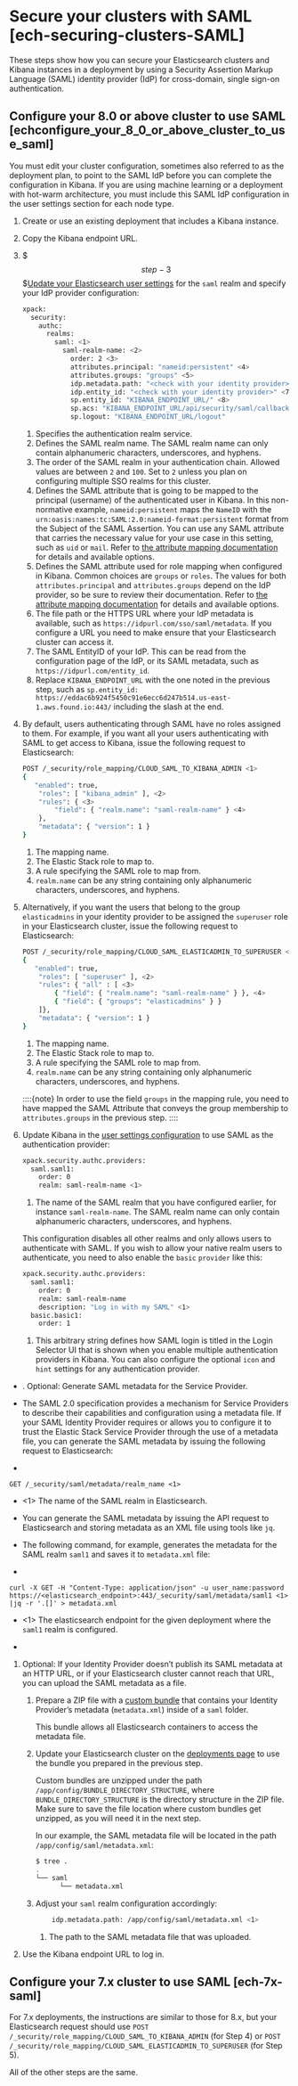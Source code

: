 # Secure your clusters with SAML [ech-securing-clusters-SAML]

These steps show how you can secure your Elasticsearch clusters and Kibana instances in a deployment by using a Security Assertion Markup Language (SAML) identity provider (IdP) for cross-domain, single sign-on authentication.


## Configure your 8.0 or above cluster to use SAML [echconfigure_your_8_0_or_above_cluster_to_use_saml]

You must edit your cluster configuration, sometimes also referred to as the deployment plan, to point to the SAML IdP before you can complete the configuration in Kibana. If you are using machine learning or a deployment with hot-warm architecture, you must include this SAML IdP configuration in the user settings section for each node type.

1. Create or use an existing deployment that includes a Kibana instance.
2. Copy the Kibana endpoint URL.
3. $$$step-3$$$[Update your Elasticsearch user settings](../../../deploy-manage/deploy/elastic-cloud/edit-stack-settings.md) for the `saml` realm and specify your IdP provider configuration:

    ```sh
    xpack:
      security:
        authc:
          realms:
            saml: <1>
              saml-realm-name: <2>
                order: 2 <3>
                attributes.principal: "nameid:persistent" <4>
                attributes.groups: "groups" <5>
                idp.metadata.path: "<check with your identity provider>" <6>
                idp.entity_id: "<check with your identity provider>" <7>
                sp.entity_id: "KIBANA_ENDPOINT_URL/" <8>
                sp.acs: "KIBANA_ENDPOINT_URL/api/security/saml/callback"
                sp.logout: "KIBANA_ENDPOINT_URL/logout"
    ```

    1. Specifies the authentication realm service.
    2. Defines the SAML realm name. The SAML realm name can only contain alphanumeric characters, underscores, and hyphens.
    3. The order of the SAML realm in your authentication chain. Allowed values are between `2` and `100`. Set to `2` unless you plan on configuring multiple SSO realms for this cluster.
    4. Defines the SAML attribute that is going to be mapped to the principal (username) of the authenticated user in Kibana. In this  non-normative example, `nameid:persistent` maps the `NameID` with the `urn:oasis:names:tc:SAML:2.0:nameid-format:persistent` format from the Subject of the SAML Assertion. You can use any SAML attribute that carries the necessary value for your use case in this setting, such as `uid` or `mail`. Refer to [the attribute mapping documentation](https://www.elastic.co/guide/en/elasticsearch/reference/current/saml-guide-stack.html#saml-attributes-mapping) for details and available options.
    5. Defines the SAML attribute used for role mapping when configured in Kibana. Common choices are `groups` or `roles`. The values for both `attributes.principal` and `attributes.groups` depend on the IdP provider, so be sure to review their documentation. Refer to [the attribute mapping documentation](https://www.elastic.co/guide/en/elasticsearch/reference/current/saml-guide-stack.html#saml-attributes-mapping) for details and available options.
    6. The file path or the HTTPS URL where your IdP metadata is available, such as `https://idpurl.com/sso/saml/metadata`. If you configure a URL you need to make ensure that your Elasticsearch cluster can access it.
    7. The SAML EntityID of your IdP. This can be read from the configuration page of the IdP, or its SAML metadata, such as `https://idpurl.com/entity_id`.
    8. Replace `KIBANA_ENDPOINT_URL` with the one noted in the previous step, such as `sp.entity_id: https://eddac6b924f5450c91e6ecc6d247b514.us-east-1.aws.found.io:443/` including the slash at the end.

4. By default, users authenticating through SAML have no roles assigned to them. For example, if you want all your users authenticating with SAML to get access to Kibana, issue the following request to Elasticsearch:

    ```sh
    POST /_security/role_mapping/CLOUD_SAML_TO_KIBANA_ADMIN <1>
    {
       "enabled": true,
        "roles": [ "kibana_admin" ], <2>
        "rules": { <3>
            "field": { "realm.name": "saml-realm-name" } <4>
        },
        "metadata": { "version": 1 }
    }
    ```

    1. The mapping name.
    2. The Elastic Stack role to map to.
    3. A rule specifying the SAML role to map from.
    4. `realm.name` can be any string containing only alphanumeric characters, underscores, and hyphens.

5. Alternatively, if you want the users that belong to the group `elasticadmins` in your identity provider to be assigned the `superuser` role in your Elasticsearch cluster, issue the following request to Elasticsearch:

    ```sh
    POST /_security/role_mapping/CLOUD_SAML_ELASTICADMIN_TO_SUPERUSER <1>
    {
       "enabled": true,
        "roles": [ "superuser" ], <2>
        "rules": { "all" : [ <3>
            { "field": { "realm.name": "saml-realm-name" } }, <4>
            { "field": { "groups": "elasticadmins" } }
        ]},
        "metadata": { "version": 1 }
    }
    ```

    1. The mapping name.
    2. The Elastic Stack role to map to.
    3. A rule specifying the SAML role to map from.
    4. `realm.name` can be any string containing only alphanumeric characters, underscores, and hyphens.


    ::::{note}
    In order to use the field `groups` in the mapping rule, you need to have mapped the SAML Attribute that conveys the group membership to `attributes.groups` in the previous step.
    ::::

6. Update Kibana in the [user settings configuration](../../../deploy-manage/deploy/elastic-cloud/edit-stack-settings.md) to use SAML as the authentication provider:

    ```sh
    xpack.security.authc.providers:
      saml.saml1:
        order: 0
        realm: saml-realm-name <1>
    ```

    1. The name of the SAML realm that you have configured earlier, for instance `saml-realm-name`. The SAML realm name can only contain alphanumeric characters, underscores, and hyphens.


    This configuration disables all other realms and only allows users to authenticate with SAML. If you wish to allow your native realm users to authenticate, you need to also enable the `basic` `provider` like this:

    ```sh
    xpack.security.authc.providers:
      saml.saml1:
        order: 0
        realm: saml-realm-name
        description: "Log in with my SAML" <1>
      basic.basic1:
        order: 1
    ```

    1. This arbitrary string defines how SAML login is titled in the Login Selector UI that is shown when you enable multiple authentication providers in Kibana. You can also configure the optional `icon` and `hint` settings for any authentication provider.



+ . Optional: Generate SAML metadata for the Service Provider.

+ The SAML 2.0 specification provides a mechanism for Service Providers to describe their capabilities and configuration using a metadata file. If your SAML Identity Provider requires or allows you to configure it to trust the Elastic Stack Service Provider through the use of a metadata file, you can generate the SAML metadata by issuing the following request to Elasticsearch:

+

```console
GET /_security/saml/metadata/realm_name <1>
```

+ <1> The name of the SAML realm in Elasticsearch.

+ You can generate the SAML metadata by issuing the API request to Elasticsearch and storing metadata as an XML file using tools like `jq`.

+ The following command, for example, generates the metadata for the SAML realm `saml1` and saves it to `metadata.xml` file:

+

```console
curl -X GET -H "Content-Type: application/json" -u user_name:password https://<elasticsearch_endpoint>:443/_security/saml/metadata/saml1 <1>
|jq -r '.[]' > metadata.xml
```

+ <1> The elasticsearch endpoint for the given deployment where the `saml1` realm is configured.

+

1. Optional: If your Identity Provider doesn’t publish its SAML metadata at an HTTP URL, or if your Elasticsearch cluster cannot reach that URL, you can upload the SAML metadata as a file.

    1. Prepare a ZIP file with a [custom bundle](../../../deploy-manage/deploy/elastic-cloud/upload-custom-plugins-bundles.md) that contains your Identity Provider’s metadata (`metadata.xml`) inside of a `saml` folder.

        This bundle allows all Elasticsearch containers to access the metadata file.

    2. Update your Elasticsearch cluster on the [deployments page](../../../deploy-manage/deploy/elastic-cloud/add-plugins-provided-with-elastic-cloud-hosted.md) to use the bundle you prepared in the previous step.


        Custom bundles are unzipped under the path `/app/config/BUNDLE_DIRECTORY_STRUCTURE`, where `BUNDLE_DIRECTORY_STRUCTURE` is the directory structure in the ZIP file. Make sure to save the file location where custom bundles get unzipped, as you will need it in the next step.

        In our example, the SAML metadata file will be located in the path `/app/config/saml/metadata.xml`:

        ```sh
        $ tree .
        .
        └── saml
              └── metadata.xml
        ```

    3. Adjust your `saml` realm configuration accordingly:

        ```sh
            idp.metadata.path: /app/config/saml/metadata.xml <1>
        ```

        1. The path to the SAML metadata file that was uploaded.

2. Use the Kibana endpoint URL to log in.


## Configure your 7.x cluster to use SAML [ech-7x-saml]

For 7.x deployments, the instructions are similar to those for 8.x, but your Elasticsearch request should use `POST /_security/role_mapping/CLOUD_SAML_TO_KIBANA_ADMIN` (for Step 4) or `POST /_security/role_mapping/CLOUD_SAML_ELASTICADMIN_TO_SUPERUSER` (for Step 5).

All of the other steps are the same.


